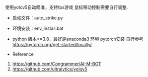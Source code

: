 使用yolov5自动瞄准，支持fps游戏
鼠标移动控制需要自行调整.
- 启动文件：auto_strike.py
- 环境安装：env_install.bat
- python 版本>=3.8，最好是anaconda3 环境
  pytorch安装 自行参考 https://pytorch.org/get-started/locally/

- Reference
1. https://github.com/Congrammer/AI-M-BOT
2. https://github.com/ultralytics/yolov5